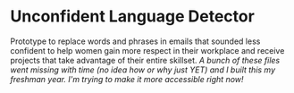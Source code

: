 # Unconfident Language Detector
Prototype to replace words and phrases in emails that sounded less confident to help women gain more respect in their workplace and receive projects that take advantage of their entire skillset.
<i> A bunch of these files went missing with time (no idea how or why just YET) and I built this my freshman year. I'm trying to make it more accessible right now! </i>
